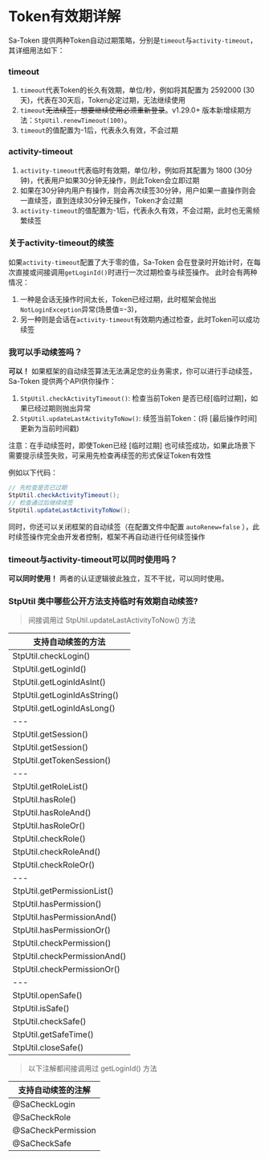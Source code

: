 # Token有效期详解

<!-- 本篇介绍Token有效期的详细用法 -->

Sa-Token 提供两种Token自动过期策略，分别是`timeout`与`activity-timeout`，其详细用法如下：


### timeout
1. `timeout`代表Token的长久有效期，单位/秒，例如将其配置为 2592000 (30天)，代表在30天后，Token必定过期，无法继续使用
2. `timeout`~~无法续签，想要继续使用必须重新登录~~。v1.29.0+ 版本新增续期方法：`StpUtil.renewTimeout(100)`。
3. `timeout`的值配置为-1后，代表永久有效，不会过期


### activity-timeout
1. `activity-timeout`代表临时有效期，单位/秒，例如将其配置为 1800 (30分钟)，代表用户如果30分钟无操作，则此Token会立即过期
2. 如果在30分钟内用户有操作，则会再次续签30分钟，用户如果一直操作则会一直续签，直到连续30分钟无操作，Token才会过期
3. `activity-timeout`的值配置为-1后，代表永久有效，不会过期，此时也无需频繁续签


### 关于activity-timeout的续签
如果`activity-timeout`配置了大于零的值，Sa-Token 会在登录时开始计时，在每次直接或间接调用`getLoginId()`时进行一次过期检查与续签操作。
此时会有两种情况：
1. 一种是会话无操作时间太长，Token已经过期，此时框架会抛出`NotLoginException`异常(场景值=-3)，
2. 另一种则是会话在`activity-timeout`有效期内通过检查，此时Token可以成功续签 


### 我可以手动续签吗？
**可以！**
如果框架的自动续签算法无法满足您的业务需求，你可以进行手动续签，Sa-Token 提供两个API供你操作：
1. `StpUtil.checkActivityTimeout()`: 检查当前Token 是否已经[临时过期]，如果已经过期则抛出异常
2. `StpUtil.updateLastActivityToNow()`: 续签当前Token：(将 [最后操作时间] 更新为当前时间戳) 

注意：在手动续签时，即使Token已经 [临时过期] 也可续签成功，如果此场景下需要提示续签失败，可采用先检查再续签的形式保证Token有效性 

例如以下代码：
``` java
// 先检查是否已过期
StpUtil.checkActivityTimeout();
// 检查通过后继续续签
StpUtil.updateLastActivityToNow();
```

同时，你还可以关闭框架的自动续签（在配置文件中配置 `autoRenew=false` ），此时续签操作完全由开发者控制，框架不再自动进行任何续签操作


### timeout与activity-timeout可以同时使用吗？
**可以同时使用！** 
两者的认证逻辑彼此独立，互不干扰，可以同时使用。

### StpUtil 类中哪些公开方法支持临时有效期自动续签? 
> 间接调用过 StpUtil.updateLastActivityToNow() 方法

| 支持自动续签的方法 |
|---|
| StpUtil.checkLogin() |
| StpUtil.getLoginId() |
| StpUtil.getLoginIdAsInt() |
| StpUtil.getLoginIdAsString() |
| StpUtil.getLoginIdAsLong() |
|---|
| StpUtil.getSession() |
| StpUtil.getSession() |
| StpUtil.getTokenSession() |
|---|
| StpUtil.getRoleList() |
| StpUtil.hasRole() |
| StpUtil.hasRoleAnd() |
| StpUtil.hasRoleOr() |
| StpUtil.checkRole() |
| StpUtil.checkRoleAnd() |
| StpUtil.checkRoleOr() |
|---|
| StpUtil.getPermissionList() |
| StpUtil.hasPermission() |
| StpUtil.hasPermissionAnd() |
| StpUtil.hasPermissionOr() |
| StpUtil.checkPermission() |
| StpUtil.checkPermissionAnd() |
| StpUtil.checkPermissionOr() |
|---|
| StpUtil.openSafe() |
| StpUtil.isSafe() |
| StpUtil.checkSafe() |
| StpUtil.getSafeTime() |
| StpUtil.closeSafe() |

> 以下注解都间接调用过 getLoginId() 方法

| 支持自动续签的注解 |
|---|
| @SaCheckLogin      |
| @SaCheckRole       |
| @SaCheckPermission |
| @SaCheckSafe       |
